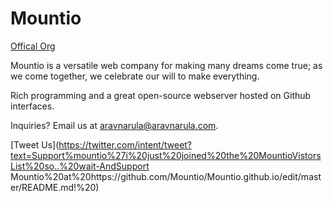 # Mountio
[Offical Org](https://github.com/mountio/)

Mountio is a versatile web company for making many dreams come true; as we come together, we celebrate our will to make everything.

Rich programming and a great open-source webserver hosted on Github interfaces.

Inquiries? Email us at [aravnarula@aravnarula.com](mailto:aravnarula@aravnarula.com).


[Tweet Us](https://twitter.com/intent/tweet?text=Support%mountio%27i%20just%20joined%20the%20MountioVistorsList%20so..%20wait-AndSupport Mountio%20at%20https://github.com/Mountio/Mountio.github.io/edit/master/README.md!%20)
